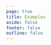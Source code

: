 ```yaml
---
page: true
title: Examples
aside: false
footer: false
outline: false
---
```


<script>
import { defineAsyncComponent } from 'vue';
import ReplLoading from '@theme/components/ReplLoading.vue';
import {data} from "./showcases.data";

export default {
  components: {
    ShowCaseRepl: defineAsyncComponent({
      loader: () => import('/component/ShowCaseRepl.vue'),
      loadingComponent: ReplLoading
    })
  },
  data () {
    return {
      data
    };
  }
}
</script>

<ClientOnly>
  <ShowCaseRepl :data="data"/>
</ClientOnly>
